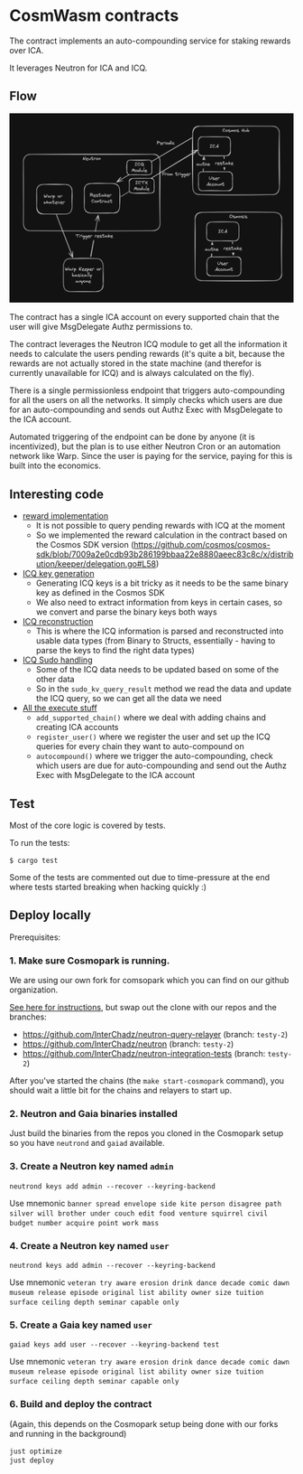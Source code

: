 # CosmWasm contracts

The contract implements an auto-compounding service for staking rewards over ICA.

It leverages Neutron for ICA and ICQ.

## Flow

![flow](../flow.png)

The contract has a single ICA account on every supported chain that the user will give MsgDelegate Authz permissions to.

The contract leverages the Neutron ICQ module to get all the information it needs to calculate the users pending rewards (it's quite a bit, because the rewards are not actually stored in the state machine (and therefor is currently unavailable for ICQ) and is always calculated on the fly).

There is a single permissionless endpoint that triggers auto-compounding for all the users on all the networks.
It simply checks which users are due for an auto-compounding and sends out Authz Exec with MsgDelegate to the ICA account.

Automated triggering of the endpoint can be done by anyone (it is incentivized),
but the plan is to use either Neutron Cron or an automation network like Warp.
Since the user is paying for the service, paying for this is built into the economics.

## Interesting code

- [reward implementation](https://github.com/InterChadz/awesomewasm-2024/blob/main/cosmwasm/packages/restaker-utils/src/rewards.rs)
    - It is not possible to query pending rewards with ICQ at the moment
    - So we implemented the reward calculation in the contract based on the Cosmos SDK version (https://github.com/cosmos/cosmos-sdk/blob/7009a2e0cdb93b286199bbaa22e8880aeec83c8c/x/distribution/keeper/delegation.go#L58)
- [ICQ key generation](https://github.com/InterChadz/awesomewasm-2024/blob/main/cosmwasm/contracts/restaker/src/icq/keys.rs)
    - Generating ICQ keys is a bit tricky as it needs to be the same binary key as defined in the Cosmos SDK
    - We also need to extract information from keys in certain cases, so we convert and parse the binary keys both ways
- [ICQ reconstruction](https://github.com/InterChadz/awesomewasm-2024/blob/main/cosmwasm/contracts/restaker/src/icq/reconstruct.rs)
    - This is where the ICQ information is parsed and reconstructed into usable data types (from Binary to Structs, essentially - having to parse the keys to find the right data types)
- [ICQ Sudo handling](https://github.com/InterChadz/awesomewasm-2024/blob/main/cosmwasm/contracts/restaker/src/sudo.rs)
    - Some of the ICQ data needs to be updated based on some of the other data
    - So in the `sudo_kv_query_result` method we read the data and update the ICQ query, so we can get all the data we need
- [All the execute stuff](https://github.com/InterChadz/awesomewasm-2024/blob/main/cosmwasm/contracts/restaker/src/execute.rs)
    - `add_supported_chain()` where we deal with adding chains and creating ICA accounts
    - `register_user()` where we register the user and set up the ICQ queries for every chain they want to auto-compound on
    - `autocompound()` where we trigger the auto-compounding, check which users are due for auto-compounding and send out the Authz Exec with MsgDelegate to the ICA account

## Test

Most of the core logic is covered by tests.

To run the tests:
```shell
$ cargo test
```

Some of the tests are commented out due to time-pressure at the end where tests started breaking when hacking quickly :)

## Deploy locally

Prerequisites:

### 1. Make sure Cosmopark is running.

We are using our own fork for comsopark which you can find on our github organization.

[See here for instructions](https://docs.neutron.org/neutron/build-and-run/cosmopark), but swap out the clone with our repos and the branches:

- https://github.com/InterChadz/neutron-query-relayer (branch: `testy-2`)
- https://github.com/InterChadz/neutron (branch: `testy-2`)
- https://github.com/InterChadz/neutron-integration-tests (branch: `testy-2`)

After you've started the chains (the `make start-cosmopark` command), you should wait a little bit for the chains and relayers to start up.

### 2. Neutron and Gaia binaries installed

Just build the binaries from the repos you cloned in the Cosmopark setup so you have `neutrond` and `gaiad` available.

### 3. Create a Neutron key named `admin`

```
neutrond keys add admin --recover --keyring-backend
```

Use mnemonic `banner spread envelope side kite person disagree path silver will brother under couch edit food venture squirrel civil budget number acquire point work mass`

### 4. Create a Neutron key named `user`

```
neutrond keys add admin --recover --keyring-backend
```

Use mnemonic `veteran try aware erosion drink dance decade comic dawn museum release episode original list ability owner size tuition surface ceiling depth seminar capable only`

### 5. Create a Gaia key named `user`

```
gaiad keys add user --recover --keyring-backend test
```

Use mnemonic `veteran try aware erosion drink dance decade comic dawn museum release episode original list ability owner size tuition surface ceiling depth seminar capable only`

### 6. Build and deploy the contract

(Again, this depends on the Cosmopark setup being done with our forks and running in the background)

```
just optimize
just deploy
```
